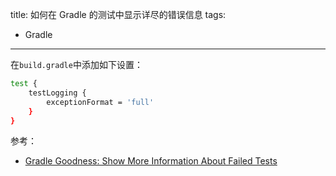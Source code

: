 title: 如何在 Gradle 的测试中显示详尽的错误信息
tags:
- Gradle
---

在`build.gradle`中添加如下设置：

```bash
test {
    testLogging {
        exceptionFormat = 'full'
    }
}
```

参考：

- [Gradle Goodness: Show More Information About Failed Tests](http://mrhaki.blogspot.com/2013/05/gradle-goodness-show-more-information.html)
